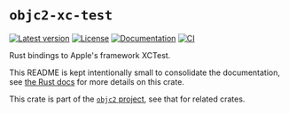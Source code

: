 # `objc2-xc-test`

[![Latest version](https://badgen.net/crates/v/objc2-xc-test)](https://crates.io/crates/objc2-xc-test)
[![License](https://badgen.net/badge/license/Zlib%20OR%20Apache-2.0%20OR%20MIT/blue)](../../LICENSE.md)
[![Documentation](https://docs.rs/objc2-xc-test/badge.svg)](https://docs.rs/objc2-xc-test/)
[![CI](https://github.com/madsmtm/objc2/actions/workflows/ci.yml/badge.svg)](https://github.com/madsmtm/objc2/actions/workflows/ci.yml)

Rust bindings to Apple's framework XCTest.

This README is kept intentionally small to consolidate the documentation, see
[the Rust docs](https://docs.rs/objc2-xc-test/) for more details on this crate.

This crate is part of the [`objc2` project](https://github.com/madsmtm/objc2),
see that for related crates.
